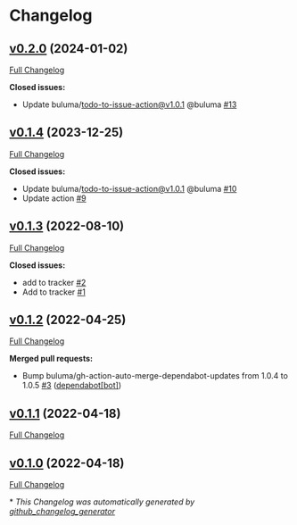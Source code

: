 # Changelog

## [v0.2.0](https://github.com/buluma/ansible-role-snmpd/tree/v0.2.0) (2024-01-02)

[Full Changelog](https://github.com/buluma/ansible-role-snmpd/compare/v0.1.4...v0.2.0)

**Closed issues:**

- Update buluma/todo-to-issue-action@v1.0.1 @buluma [\#13](https://github.com/buluma/ansible-role-snmpd/issues/13)

## [v0.1.4](https://github.com/buluma/ansible-role-snmpd/tree/v0.1.4) (2023-12-25)

[Full Changelog](https://github.com/buluma/ansible-role-snmpd/compare/v0.1.3...v0.1.4)

**Closed issues:**

- Update buluma/todo-to-issue-action@v1.0.1 @buluma [\#10](https://github.com/buluma/ansible-role-snmpd/issues/10)
- Update action [\#9](https://github.com/buluma/ansible-role-snmpd/issues/9)

## [v0.1.3](https://github.com/buluma/ansible-role-snmpd/tree/v0.1.3) (2022-08-10)

[Full Changelog](https://github.com/buluma/ansible-role-snmpd/compare/v0.1.2...v0.1.3)

**Closed issues:**

- add to tracker [\#2](https://github.com/buluma/ansible-role-snmpd/issues/2)
- Add to tracker [\#1](https://github.com/buluma/ansible-role-snmpd/issues/1)

## [v0.1.2](https://github.com/buluma/ansible-role-snmpd/tree/v0.1.2) (2022-04-25)

[Full Changelog](https://github.com/buluma/ansible-role-snmpd/compare/v0.1.1...v0.1.2)

**Merged pull requests:**

- Bump buluma/gh-action-auto-merge-dependabot-updates from 1.0.4 to 1.0.5 [\#3](https://github.com/buluma/ansible-role-snmpd/pull/3) ([dependabot[bot]](https://github.com/apps/dependabot))

## [v0.1.1](https://github.com/buluma/ansible-role-snmpd/tree/v0.1.1) (2022-04-18)

[Full Changelog](https://github.com/buluma/ansible-role-snmpd/compare/v0.1.0...v0.1.1)

## [v0.1.0](https://github.com/buluma/ansible-role-snmpd/tree/v0.1.0) (2022-04-18)

[Full Changelog](https://github.com/buluma/ansible-role-snmpd/compare/e210ad5c7924ae6394c5805c0c18dee52f7ebabf...v0.1.0)



\* *This Changelog was automatically generated by [github_changelog_generator](https://github.com/github-changelog-generator/github-changelog-generator)*
